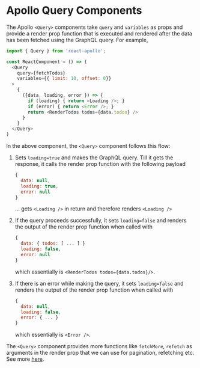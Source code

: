 # Apollo Query Components

The Apollo `<Query>` components take `query` and `variables` as props and provide a render prop function that is executed and rendered after the data has been fetched using the GraphQL query. For example,

```js
import { Query } from 'react-apollo';

const ReactComponent = () => (
  <Query
    query={fetchTodos}
    variables={{ limit: 10, offset: 0}}
  >
    {
      ({data, loading, error }) => {
        if (loading) { return <Loading />; }
        if (error) { return <Error />; }
        return <RenderTodos todos={data.todos} />
      }
    }
  </Query>
)
```

In the above component, the `<Query>` component follows this flow:

1. Sets `loading=true` and makes the GraphQL query. Till it gets the response, it calls the render prop function with the following payload

    ```js
    {
      data: null,
      loading: true,
      error: null
    }
    ```

   ... gets `<Loading />` in return and therefore renders `<Loading />`

2. If the query proceeds successfully, it sets `loading=false` and renders the output of the render prop function when called with

    ```js
    {
      data: { todos: [ ... ] }
      loading: false,
      error: null
    }
    ```

    which essentially is `<RenderTodos todos={data.todos}/>`.

3. If there is an error while making the query, it sets `loading=false` and renders the output of the render prop function when called with

    ```js
    {
      data: null,
      loading: false,
      error: { ... }
    }
    ```

    which essentially is `<Error />`.


The `<Query>` component provides more functions like `fetchMore`, `refetch` as arguments in the render prop that we can use for pagination, refetching etc. See more [here](https://www.apollographql.com/docs/react/essentials/queries.html).